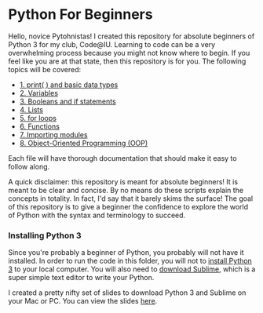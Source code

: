 # Python For Beginners

Hello, novice Pytohnistas! I created this repository for absolute beginners of
Python 3 for my club, Code@IU. Learning to code can be a very overwhelming 
process because you might not know where to begin. If you feel like you are at 
that state, then this repository is for you. The following topics will be
covered:
* [1. print( ) and basic data types](https://github.com/benfwalla/Python-For-Beginners/blob/master/1_basic_data_types.py)
* [2. Variables](https://github.com/benfwalla/Python-For-Beginners/blob/master/2_variables.py)
* [3. Booleans and if statements](https://github.com/benfwalla/Python-For-Beginners/blob/master/3_boolean_logic.py)
* [4. Lists](https://github.com/benfwalla/Python-For-Beginners/blob/master/4_lists.py)
* [5. for loops](https://github.com/benfwalla/Python-For-Beginners/blob/master/5_for_loops.py)
* [6. Functions](https://github.com/benfwalla/Python-For-Beginners/blob/master/6_functions.py)
* [7. Importing modules](https://github.com/benfwalla/Python-For-Beginners/blob/master/7_imports.py)
* [8. Object-Oriented Programming (OOP)](https://github.com/benfwalla/Python-For-Beginners/blob/master/8_object_oriented_programming.py)

Each file will have thorough documentation that should make it easy to
follow along.

A quick disclaimer: this repository is meant for absolute beginners! It is
meant to be clear and concise. By no means do these scripts explain the
concepts in totality. In fact, I'd say that it barely skims the surface! The
goal of this repository is to give a beginner the confidence to explore the
world of Python with the syntax and terminology to succeed. 

### Installing Python 3
Since you're probably a beginner of Python, you probably will not have it
installed. In order to run the code in this folder, you will not to [install
Python 3](https://www.python.org/downloads/) to your local computer. You will also need to [download Sublime](https://www.sublimetext.com/3),
which is a super simple text editor to write your Python.

I created a pretty nifty set of slides to download Python 3 and Sublime on your
Mac or PC. You can view the slides [here](https://docs.google.com/presentation/d/1mQYxUIxNDt13_VMecqVyM00Zv5uLiY9nGHUmqHTBWz8/edit?usp=sharing).

